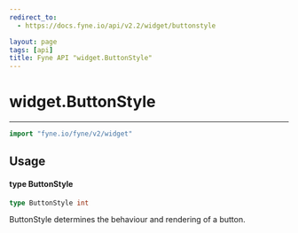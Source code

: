 ```yaml
---
redirect_to:
  - https://docs.fyne.io/api/v2.2/widget/buttonstyle

layout: page
tags: [api]
title: Fyne API "widget.ButtonStyle"
---
```



# widget.ButtonStyle
---
```go
import "fyne.io/fyne/v2/widget"
```

## Usage

#### type ButtonStyle

```go
type ButtonStyle int
```

ButtonStyle determines the behaviour and rendering of a button.
